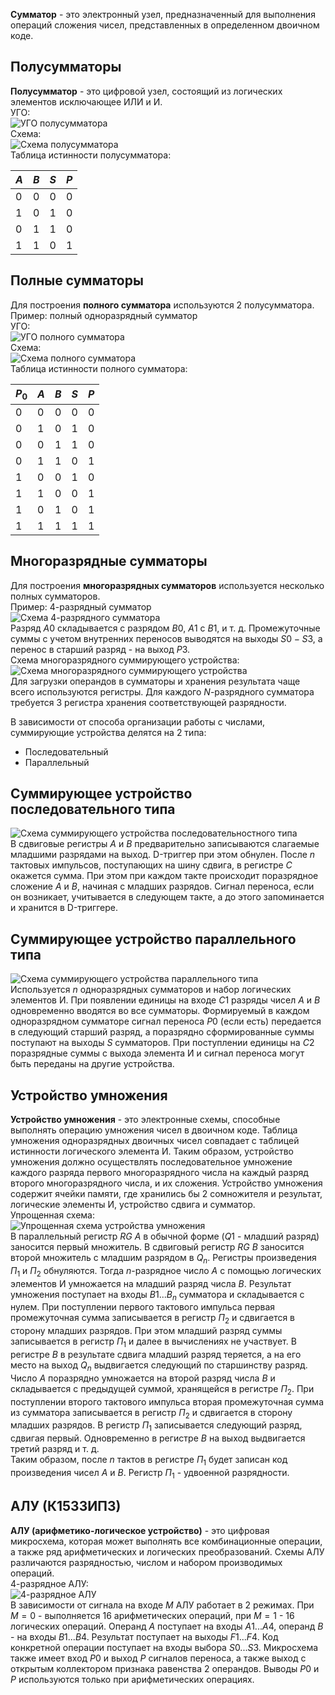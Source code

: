 **Сумматор** - это электронный узел, предназначенный для выполнения операций сложения чисел, представленных в определенном двоичном коде.  
## Полусумматоры
**Полусумматор** - это цифровой узел, состоящий из логических элементов исключающее ИЛИ и И.  
УГО:  
![УГО полусумматора](../Pictures/05_01.%20УГО%20полусумматора.png)  
Схема:  
![Схема полусумматора](../Pictures/05_02.%20Схема%20полусумматора.png)  
Таблица истинности полусумматора:  

| $A$ | $B$ | $S$ | $P$ |
| ---- | ---- | ---- | ---- |
| 0 | 0 | 0 | 0 |
| 1 | 0 | 1 | 0 |
| 0 | 1 | 1 | 0 |
| 1 | 1 | 0 | 1 |

## Полные сумматоры
Для построения **полного сумматора** используются 2 полусумматора.
Пример: полный одноразрядный сумматор  
УГО:  
![УГО полного сумматора](../Pictures/05_03.%20УГО%20полного%20сумматора.png)  
Схема:  
![Схема полного сумматора](../Pictures/05_04.%20Схема%20полного%20сумматора.png)  
Таблица истинности полного сумматора:  

| $P_0$ | $A$ | $B$ | $S$ | $P$ |
| ---- | ---- | ---- | ---- | ---- |
| 0 | 0 | 0 | 0 | 0 |
| 0 | 1 | 0 | 1 | 0 |
| 0 | 0 | 1 | 1 | 0 |
| 0 | 1 | 1 | 0 | 1 |
| 1 | 0 | 0 | 1 | 0 |
| 1 | 1 | 0 | 0 | 1 |
| 1 | 0 | 1 | 0 | 1 |
| 1 | 1 | 1 | 1 | 1 |

## Многоразрядные сумматоры
Для построения **многоразрядных сумматоров** используется несколько полных сумматоров.  
Пример: 4-разрядный сумматор  
![Схема 4-разрядного сумматора](05_05.%20Схема%204-разрядного%20сумматора.png)  
Разряд $A0$ складывается с разрядом $B0$, $A1$ с $B1$, и т. д. Промежуточные суммы с учетом внутренних переносов выводятся на выходы $S0-S3$, а перенос в старший разряд - на выход $P3$.  
Схема многоразрядного суммирующего устройства:  
![Схема многоразрядного суммирующего устройства](../Pictures/05_06.%20Схема%20многоразрядного%20суммирующего%20устройства.png)  
Для загрузки операндов в сумматоры и хранения результата чаще всего используются регистры. Для каждого $N$-разрядного сумматора требуется 3 регистра хранения соответствующей разрядности.  
  
В зависимости от способа организации работы с числами, суммирующие устройства делятся на 2 типа:
- Последовательный
- Параллельный
## Суммирующее устройство последовательного типа
![Схема суммирующего устройства последовательностного типа](../Pictures/05_07.%20Схема%20суммирующего%20устройства%20последовательного%20типа.png)  
В сдвиговые регистры $A$ и $B$ предварительно записываются слагаемые младшими разрядами на выход. D-триггер при этом обнулен. После $n$ тактовых импульсов, поступающих на шину сдвига, в регистре $C$ окажется сумма. При этом при каждом такте происходит поразрядное сложение $A$ и $B$, начиная с младших разрядов. Сигнал переноса, если он возникает, учитывается в следующем такте, а до этого запоминается и хранится в D-триггере. 
## Суммирующее устройство параллельного типа
![Схема суммирующего устройства параллельного типа](../Pictures/05_08.%20Схема%20суммирующего%20устройства%20параллельного%20типа.png)  
Используется $n$ одноразрядных сумматоров и набор логических элементов И. При появлении единицы на входе $C1$ разряды чисел $A$ и $B$ одновременно вводятся во все сумматоры. Формируемый в каждом одноразрядном сумматоре сигнал переноса $P0$ (если есть) передается в следующий старший разряд, а поразрядно сформированные суммы поступают на выходы $S$ сумматоров. При поступлении единицы на $C2$ поразрядные суммы с выхода элемента И и сигнал переноса могут быть переданы на другие устройства.
## Устройство умножения
**Устройство умножения** - это электронные схемы, способные выполнять операцию умножения чисел в двоичном коде. Таблица умножения одноразрядных двоичных чисел совпадает с таблицей истинности логического элемента И. Таким образом, устройство умножения должно осуществлять последовательное умножение каждого разряда первого многоразрядного числа на каждый разряд второго многоразрядного числа, и их сложения. Устройство умножения содержит ячейки памяти, где хранились бы 2 сомножителя и результат, логические элементы И, устройство сдвига и сумматор.  
Упрощенная схема:  
![Упрощенная схема устройства умножения](../Pictures/05_09.%20Упрощенная%20схема%20устройства%20умножения.png)  
В параллельный регистр $RG$ $A$ в обычной форме ($Q1$ - младший разряд) заносится первый множитель. В сдвиговый регистр $RG$ $B$ заносится второй множитель с младшим разрядом в $Q_n$. Регистры произведения $П_1$ и $П_2$ обнуляются. Тогда $n$-разрядное число $A$ с помощью логических элементов И умножается на младший разряд числа $B$. Результат умножения поступает на входы $B1$$...B_n$ сумматора и складывается с нулем. При поступлении первого тактового импульса первая промежуточная сумма записывается в регистр $П_2$ и сдвигается в сторону младших разрядов. При этом младший разряд суммы записывается в регистр $П_1$ и далее в вычислениях не участвует. В регистре $B$ в результате сдвига младший разряд теряется, а на его место на выход $Q_n$ выдвигается следующий по старшинству разряд. Число $A$ поразрядно умножается на второй разряд числа $B$ и складывается с предыдущей суммой, хранящейся в регистре $П_2$. При поступлении второго тактового импульса вторая промежуточная сумма из сумматора записывается в регистр $П_2$ и сдвигается в сторону младших разрядов. В регистр $П_1$ записывается следующий разряд, сдвигая первый. Одновременно в регистре $B$ на выход выдвигается третий разряд и т. д.  
Таким образом, после $n$ тактов в регистре $П_1$ будет записан код произведения чисел $A$ и $B$. Регистр $П_1$ - удвоенной разрядности.
## АЛУ (К1533ИП3)
**АЛУ (арифметико-логическое устройство)** - это цифровая микросхема, которая может выполнять все комбинационные операции, а также ряд арифметических и логических преобразований. Схемы АЛУ различаются разрядностью, числом и набором производимых операций.  
4-разрядное АЛУ:  
![4-разрядное АЛУ](../Pictures/05_10.%204-разрядное%20АЛУ.png)  
В зависимости от сигнала на входе $M$ АЛУ работает в 2 режимах. При $M = 0$ - выполняется 16 арифметических операций, при $M=1$ - 16 логических операций. Операнд $A$ поступает на входы $A1$$...A4$, операнд $B$ - на входы $B1$$...B4$. Результат поступает на выходы $F1$$...F4$. Код конкретной операции поступает на входы выбора $S0$$...S3$. Микросхема также имеет вход $P0$ и выход $P$ сигналов переноса, а также выход с открытым коллектором признака равенства 2 операндов. Выводы $P0$ и $P$ используются только при арифметических операциях. 